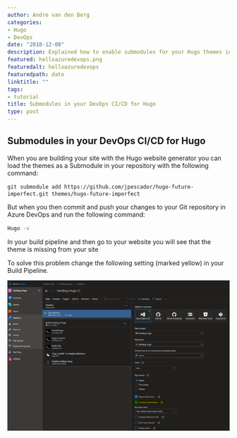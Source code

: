 ```yaml
---
author: Andre van den Berg
categories:
- Hugo
- DevOps
date: "2018-12-08"
description: Explained how to enable submodules for your Hugo themes in Azure DevOps.
featured: helloazuredevops.png
featuredalt: helloazuredevops
featuredpath: date
linktitle: ""
tags:
- tutorial
title: Submodules in your DevOps CI/CD for Hugo
type: post
---
```


## Submodules in your DevOps CI/CD for Hugo

When you are building your site with the Hugo website generator you can load the themes as a Submodule in your repository with the following command:

```Git
git submodule add https://github.com/jpescador/hugo-future-imperfect.git themes/hugo-future-imperfect
```

But when you then commit and push your changes to your Git repository in Azure DevOps and run the following command:

```Bash
Hugo -v
```

In your build pipeline and then go to your website you will see that the theme is missing from your site

To solve this problem change the following setting (marked yellow) in your Build Pipeline.

![Submodules in DevOps](images/submodulesindevopsforhugo.png "Submodules in DevOps")
